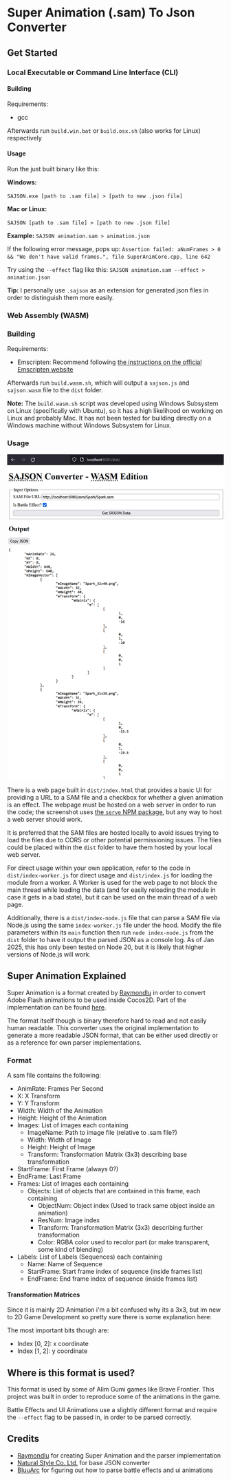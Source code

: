 # Super Animation (.sam) To Json Converter

## Get Started

### Local Executable or Command Line Interface (CLI)

#### Building

Requirements:
- gcc

Afterwards run `build.win.bat` or `build.osx.sh` (also works for Linux) respectively

#### Usage

Run the just built binary like this:

**Windows:**

`SAJSON.exe [path to .sam file] > [path to new .json file]`

**Mac or Linux:**

`SAJSON [path to .sam file] > [path to new .json file]`

**Example:** `SAJSON animation.sam > animation.json`

If the following error message, pops up: `Assertion failed: aNumFrames > 0 && "We don't have valid frames.", file SuperAnimCore.cpp, line 642`

Try using the `--effect` flag like this: `SAJSON animation.sam --effect > animation.json`

**Tip:** I personally use `.sajson` as an extension for generated json files in order to distinguish them more easily.

### Web Assembly (WASM)

### Building

Requirements:
- Emscripten: Recommend following [the instructions on the official Emscripten website](https://emscripten.org/docs/getting_started/downloads.html)

Afterwards run `build.wasm.sh`, which will output a `sajson.js` and `sajson.wasm` file to the `dist` folder.

**Note:** The `build.wasm.sh` script was developed using Windows Subsystem on Linux (specifically with Ubuntu), so it has a high likelihood on working on Linux and probably Mac. It has not been tested for building directly on a Windows machine without Windows Subsystem for Linux.

### Usage

![Screenshot of a webpage showing the output of the WASM build for a given SAM file on Firefox](./sajson_wasm_example.png)

There is a web page built in `dist/index.html` that provides a basic UI for providing a URL to a SAM file and a checkbox for whether a given animation is an effect. The webpage must be hosted on a web server in order to run the code; the screenshot uses [the `serve` NPM package](https://github.com/vercel/serve#readme), but any way to host a web server should work.

It is preferred that the SAM files are hosted locally to avoid issues trying to load the files due to CORS or other potential permissioning issues. The files could be placed within the `dist` folder to have them hosted by your local web server.

For direct usage within your own application, refer to the code in `dist/index-worker.js` for direct usage and `dist/index.js` for loading the module from a worker. A Worker is used for the web page to not block the main thread while loading the data (and for easily reloading the module in case it gets in a bad state), but it can be used on the main thread of a web page.

Additionally, there is a `dist/index-node.js` file that can parse a SAM file via Node.js using the same `index-worker.js` file under the hood. Modify the file parameters within its `main` function then run `node index-node.js` from the `dist` folder to have it output the parsed JSON as a console log. As of Jan 2025, this has only been tested on Node 20, but it is likely that higher versions of Node.js will work.

## Super Animation Explained

Super Animation is a format created by [Raymondlu](https://github.com/raymondlu) in order to convert Adobe Flash animations to be used inside Cocos2D.
Part of the implementation can be found [here](https://github.com/raymondlu/super-animation-samples).

The format itself though is binary therefore hard to read and not easily human readable. This converter uses the original implementation to generate a more readable JSON format, that can be either used directly or as a reference for own parser implementations.

### Format

A sam file contains the following:
- AnimRate: Frames Per Second
- X: X Transform
- Y: Y Transform
- Width: Width of the Animation
- Height: Height of the Animation
- Images: List of images each containing
    - ImageName: Path to image file (relative to .sam file?)
    - Width: Width of Image
    - Height: Height of Image
    - Transform: Transformation Matrix (3x3) describing base transformation
- StartFrame: First Frame (always 0?)
- EndFrame: Last Frame
- Frames: List of images each containing
    - Objects: List of objects that are contained in this frame, each containing
        - ObjectNum: Object index (Used to track same object inside an animation)
        - ResNum: Image index
        - Transform: Transformation Matrix (3x3) describing further transformation
        - Color: RGBA color used to recolor part (or make transparent, some kind of blending)
- Labels: List of Labels (Sequences) each containing
    - Name: Name of Sequence
    - StartFrame: Start frame index of sequence (inside frames list)
    - EndFrame: End frame index of sequence (inside frames list)

#### Transformation Matrices

Since it is mainly 2D Animation i'm a bit confused why its a 3x3, but im new to 2D Game Development so pretty sure there is some explanation here:

The most important bits though are:
- Index [0, 2]: x coordinate
- Index [1, 2]: y coordinate

## Where is this format is used?

This format is used by some of Alim Gumi games like Brave Frontier.
This project was built in order to reproduce some of the animations in the game.

Battle Effects and UI Animations use a slightly different format and require the `--effect` flag to be passed in, in order to be parsed correctly.

## Credits
- [Raymondlu](https://github.com/raymondlu) for creating Super Animation and the parser implementation
- [Natural Style Co. Ltd.](https://na-s.jp/SuperAnimHTML5/) for base JSON converter
- [BluuArc](https://github.com/BluuArc) for figuring out how to parse battle effects and ui animations


